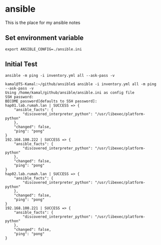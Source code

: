# ansible
This is the place for my ansible notes

## Set environment variable

`export ANSIBLE_CONFIG=./ansible.ini`

## Initial Test

`ansible -m ping -i inventory.yml all --ask-pass -v`

```
kamal@TS-Kamal:~/github/ansible$ ansible -i inventory.yml all -m ping --ask-pass -v
Using /home/kamal/github/ansible/ansible.ini as config file
SSH password: 
BECOME password[defaults to SSH password]: 
hap01.lab.rumah.lan | SUCCESS => {
    "ansible_facts": {
        "discovered_interpreter_python": "/usr/libexec/platform-python"
    },
    "changed": false,
    "ping": "pong"
}
192.168.100.222 | SUCCESS => {
    "ansible_facts": {
        "discovered_interpreter_python": "/usr/libexec/platform-python"
    },
    "changed": false,
    "ping": "pong"
}
hap02.lab.rumah.lan | SUCCESS => {
    "ansible_facts": {
        "discovered_interpreter_python": "/usr/libexec/platform-python"
    },
    "changed": false,
    "ping": "pong"
}
192.168.100.221 | SUCCESS => {
    "ansible_facts": {
        "discovered_interpreter_python": "/usr/libexec/platform-python"
    },
    "changed": false,
    "ping": "pong"
}
```
